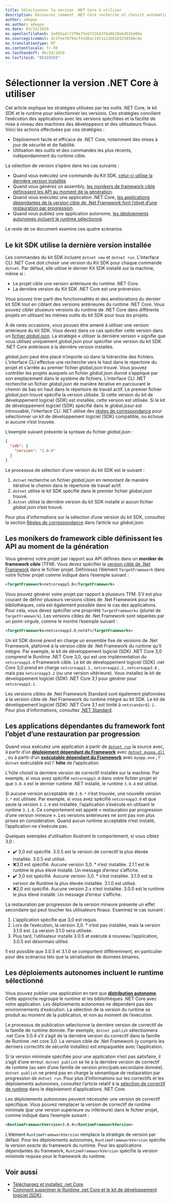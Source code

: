```yaml
---
title: Sélectionner la version .NET Core à utiliser
description: Découvrez comment .NET Core recherche et choisit automatiquement les versions du runtime pour votre programme. En outre, cet article vous apprend à forcer l’utiliser d’une version spécifique.
author: adegeo
ms.author: adegeo
ms.date: 03/24/2020
ms.openlocfilehash: 5e855adc72f0e75e6f31643f8a8618e6d91be06e
ms.sourcegitcommit: dc2feef0794cf41dbac1451a13b8183258566c0e
ms.translationtype: MT
ms.contentlocale: fr-FR
ms.lasthandoff: 06/24/2020
ms.locfileid: "85324355"
---
```

# <a name="select-the-net-core-version-to-use"></a>Sélectionner la version .NET Core à utiliser

Cet article explique les stratégies utilisées par les outils .NET Core, le kit SDK et le runtime pour sélectionner les versions. Ces stratégies concilient l’exécution des applications avec les versions spécifiées et la facilité de mise à niveau des machines des développeurs et des utilisateurs finaux. Voici les actions effectuées par ces stratégies :

- Déploiement facile et efficace de .NET Core, notamment des mises à jour de sécurité et de fiabilité.
- Utilisation des outils et des commandes les plus récents, indépendamment du runtime cible.

La sélection de version s’opère dans les cas suivants :

- Quand vous exécutez une commande du Kit SDK, [celui-ci utilise la dernière version installée](#the-sdk-uses-the-latest-installed-version).
- Quand vous générez un assembly, [les monikers de framework cible définissent les API au moment de la génération](#target-framework-monikers-define-build-time-apis).
- Quand vous exécutez une application .NET Core, [les applications dépendantes de la version cible de .Net Framework font l’objet d’une restauration par progression](#framework-dependent-apps-roll-forward).
- Quand vous publiez une application autonome, [les déploiements autonomes incluent le runtime sélectionné](#self-contained-deployments-include-the-selected-runtime).

Le reste de ce document examine ces quatre scénarios.

## <a name="the-sdk-uses-the-latest-installed-version"></a>Le kit SDK utilise la dernière version installée

Les commandes du kit SDK incluent `dotnet new` et `dotnet run`. L’interface CLI .NET Core doit choisir une version du Kit SDK pour chaque commande `dotnet`. Par défaut, elle utilise le dernier Kit SDK installé sur la machine, même si :

- Le projet cible une version antérieure du runtime .NET Core.
- La dernière version du Kit SDK .NET Core est une préversion.

Vous pouvez tirer parti des fonctionnalités et des améliorations du dernier kit SDK tout en ciblant des versions antérieures du runtime .NET Core. Vous pouvez cibler plusieurs versions du runtime de .NET Core dans différents projets en utilisant les mêmes outils du kit SDK pour tous les projets.

À de rares occasions, vous pouvez être amené à utiliser une version antérieure du kit SDK. Vous devez dans ce cas spécifier cette version dans un [ fichier *global.json*](../tools/global-json.md). La stratégie « utiliser la dernière version » signifie que vous utilisez uniquement *global.json* pour spécifier une version du kit SDK .NET Core antérieure à la dernière version installée.

*global.json* peut être placé n’importe où dans la hiérarchie des fichiers. L’interface CLI effectue une recherche vers le haut dans le répertoire du projet et s’arrête au premier fichier *global.json* trouvé. Vous pouvez contrôler les projets auxquels un fichier *global.json* donné s’applique par son emplacement dans le système de fichiers. L’interface CLI .NET recherche un fichier *global.json* de manière itérative en parcourant le chemin de bas en haut dans le répertoire de travail actif. Le premier fichier *global.json* trouvé spécifie la version utilisée. Si cette version du kit de développement logiciel (SDK) est installée, cette version est utilisée. Si le kit de développement logiciel (SDK) spécifié dans le *global.jssur* est introuvable, l’interface CLI .NET utilise des [règles de correspondance](../tools/global-json.md#matching-rules) pour sélectionner un kit de développement logiciel (SDK) compatible, ou échoue si aucune n’est trouvée.

L’exemple suivant présente la syntaxe du fichier *global.json* :

``` json
{
  "sdk": {
    "version": "3.0.0"
  }
}
```

Le processus de sélection d’une version du kit SDK est le suivant :

1. `dotnet` recherche un fichier *global.json* en remontant de manière itérative le chemin dans le répertoire de travail actif.
1. `dotnet` utilise le kit SDK spécifié dans le premier fichier *global.json* trouvé.
1. `dotnet` utilise la dernière version du kit SDK installé si aucun fichier *global.json* n’est trouvé.

Pour plus d’informations sur la sélection d’une version du kit SDK, consultez la section [Règles de correspondance](../tools/global-json.md#matching-rules) dans l’article sur *global.json*.

## <a name="target-framework-monikers-define-build-time-apis"></a>Les monikers de framework cible définissent les API au moment de la génération

Vous générez votre projet par rapport aux API définies dans un **moniker de framework cible** (TFM). Vous devez spécifier la [version cible de .Net Framework](../../standard/frameworks.md) dans le fichier projet. Définissez l’élément `TargetFramework` dans votre fichier projet comme indiqué dans l’exemple suivant :

``` xml
<TargetFramework>netcoreapp3.0</TargetFramework>
```

Vous pouvez générer votre projet par rapport à plusieurs TFM. S’il est plus courant de définir plusieurs versions cibles de .Net Framework pour les bibliothèques, cela est également possible dans le cas des applications. Pour cela, vous devez spécifier une propriété `TargetFrameworks` (pluriel de `TargetFramework`). Les versions cibles de .Net Framework sont séparées par un point-virgule, comme le montre l’exemple suivant :

``` xml
<TargetFrameworks>netcoreapp3.0;net47</TargetFrameworks>
```

Un kit SDK donné prend en charge un ensemble fixe de versions de .Net Framework, plafonné à la version cible de .Net Framework du runtime qu’il intègre. Par exemple, le kit de développement logiciel (SDK) .NET Core 3,0 comprend le Runtime .NET Core 3,0, qui est une implémentation du `netcoreapp3.0` Framework cible. Le kit de développement logiciel (SDK) .net Core 3,0 prend en charge `netcoreapp2.1` , `netcoreapp2.2` , `netcoreapp3.0` , mais pas `netcoreapp3.1` (ou une version ultérieure). Vous installez le kit de développement logiciel (SDK) .NET Core 3,1 pour générer pour `netcoreapp3.1` .

Les versions cibles de .Net Framework Standard sont également plafonnées à la version cible de .Net Framework du runtime intégré au kit SDK. Le kit de développement logiciel (SDK) .NET Core 3,1 est limité à `netstandard2.1` . Pour plus d'informations, consultez [.NET Standard](../../standard/net-standard.md).

## <a name="framework-dependent-apps-roll-forward"></a>Les applications dépendantes du framework font l’objet d’une restauration par progression

Quand vous exécutez une application à partir de [`dotnet run`](../tools/dotnet-run.md) la source avec, à partir d’un [**déploiement dépendant du Framework**](../deploying/index.md#publish-runtime-dependent) avec [`dotnet myapp.dll`](../tools/dotnet.md#description) , ou à partir d’un [**exécutable dépendant du Framework**](../deploying/index.md#publish-runtime-dependent) avec `myapp.exe` , l' `dotnet` exécutable est l' **hôte** de l’application.

L’hôte choisit la dernière version de correctif installée sur la machine. Par exemple, si vous avez spécifié `netcoreapp3.0` dans votre fichier projet et que `3.0.4` est le dernier runtime .NET installé, le runtime `3.0.4` est utilisé.

Si aucune version acceptable de `3.0.*` n’est trouvée, une nouvelle version `3.*` est utilisée. Par exemple, si vous avez spécifié `netcoreapp3.0` et que seule la version `3.1.0` est installée, l’application s’exécute en utilisant le runtime `3.1.0`. Ce comportement est appelé « restauration par progression d’une version mineure ». Les versions antérieures ne sont pas non plus prises en considération. Quand aucun runtime acceptable n’est installé, l’application ne s’exécute pas.

Quelques exemples d’utilisation illustrent le comportement, si vous ciblez 3,0 :

- ✔️ 3,0 est spécifié. 3.0.5 est la version de correctif la plus élevée installée. 3.0.5 est utilisé.
- ❌3,0 est spécifié. Aucune version 3,0. * n’est installée. 2.1.1 est le runtime le plus élevé installé. Un message d’erreur s’affiche.
- ✔️ 3,0 est spécifié. Aucune version 3,0. * n’est installée. 3.1.0 est la version de Runtime la plus élevée installée. 3.1.0 est utilisé.
- ❌2,0 est spécifié. Aucune version 2.x n’est installée. 3.0.0 est le runtime le plus élevé installé. Un message d’erreur s’affiche.

La restauration par progression de la version mineure présente un effet secondaire qui peut toucher les utilisateurs finaux. Examinez le cas suivant :

1. L’application spécifie que 3,0 est requis.
2. Lors de l’exécution, la version 3,0. * n’est pas installée, mais la version 3.1.0 est. La version 3.1.0 sera utilisée.
3. Plus tard, l’utilisateur installe 3.0.5 et exécute à nouveau l’application, 3.0.5 est désormais utilisé.

Il est possible que 3.0.5 et 3.1.0 se comportent différemment, en particulier pour des scénarios tels que la sérialisation de données binaires.

## <a name="self-contained-deployments-include-the-selected-runtime"></a>Les déploiements autonomes incluent le runtime sélectionné

Vous pouvez publier une application en tant que [**distribution autonome**](../deploying/index.md#publish-self-contained). Cette approche regroupe le runtime et les bibliothèques .NET Core avec votre application. Les déploiements autonomes ne dépendent pas des environnements d’exécution. La sélection de la version du runtime se produit au moment de la publication, et non au moment de l’exécution.

Le processus de publication sélectionne la dernière version de correctif de la famille de runtime donnée. Par exemple, `dotnet publish` sélectionnera .net Core 3.0.4 s’il s’agit de la dernière version du correctif dans la famille de Runtime .net core 3,0. La version cible de .Net Framework (y compris les derniers correctifs de sécurité installés) est empaquetée avec l’application.

Si la version minimale spécifiée pour une application n’est pas satisfaire, il s’agit d’une erreur. `dotnet publish` se lie à la dernière version de correctif de runtime (au sein d’une famille de version principale.secondaire donnée). `dotnet publish` ne prend pas en charge la sémantique de restauration par progression de `dotnet run`. Pour plus d’informations sur les correctifs et les déploiements autonomes, consultez l’article relatif à la [sélection de correctif de runtime](../deploying/runtime-patch-selection.md) dans le déploiement d’applications .NET Core.

Les déploiements autonomes peuvent nécessiter une version de correctif spécifique. Vous pouvez remplacer la version de correctif de runtime minimale (par une version supérieure ou inférieure) dans le fichier projet, comme indiqué dans l’exemple suivant :

``` xml
<RuntimeFrameworkVersion>3.0.4</RuntimeFrameworkVersion>
```

L’élément `RuntimeFrameworkVersion` remplace la stratégie de version par défaut. Pour les déploiements autonomes, `RuntimeFrameworkVersion` spécifie la version *exacte* du framework du runtime. Pour les applications dépendantes du framework, `RuntimeFrameworkVersion` spécifie la version *minimale* requise pour le framework du runtime.

## <a name="see-also"></a>Voir aussi

- [Téléchargez et installez .net Core](../install/index.md).
- [Comment supprimer le Runtime .net Core et le kit de développement logiciel (SDK)](../install/remove-runtime-sdk-versions.md).
